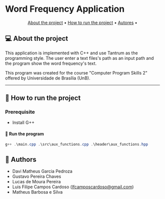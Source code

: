 # Word Frequency Application

<p align="center">
 <a href="#-about-the-project">About the project</a> •
 <a href="#-how-to-run-the-project">How to run the project</a> • 
 <a href="#-authores">Autores</a> • 
</p>


## 💻 About the project

This application is implemented with C++ and use Tantrum as the programming style. The user enter a text files's path as an input path and the program show the word frequency's text.

This program was created for the course "Computer Program Skills 2" offered by Universidade de Brasília (UnB).

---
## 🚀 How to run the project

### Prerequisite
- Install G++

#### 🎲 Run the program
```Powershell
g++ .\main.cpp .\src\aux_functions.cpp .\header\aux_functions.hpp
```

## 🦸 Authors
- Davi Matheus Garcia Pedroza
- Gustavo Pereira Chaves
- Lucas de Moura Pereira
- Luis Filipe Campos Cardoso (lfcamposcardoso@gmail.com)
- Matheus Barbosa e Silva
